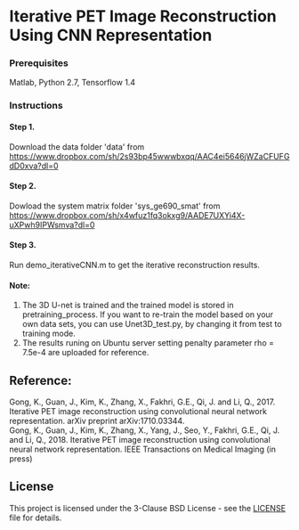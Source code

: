 # Iterative PET Image Reconstruction Using CNN Representation
### Prerequisites
Matlab, Python 2.7, Tensorflow 1.4
### Instructions
#### Step 1. 
Download the data folder 'data' from https://www.dropbox.com/sh/2s93bp45wwwbxqq/AAC4ei5646jWZaCFUFGdD0xva?dl=0
#### Step 2. 
Dowload the system matrix folder 'sys_ge690_smat' from https://www.dropbox.com/sh/x4wfuz1fq3okxg9/AADE7UXYi4X-uXPwh9IPWsmva?dl=0
#### Step 3. 
Run demo_iterativeCNN.m to get the iterative reconstruction results. 
#### Note: 
1. The 3D U-net is trained and the trained model is stored in pretraining_process. If you want to re-train the model based on your own data sets, you can use Unet3D_test.py, by changing it from test to training mode. 
2. The results runing on Ubuntu server setting penalty parameter rho = 7.5e-4 are uploaded for reference. 

## Reference:
Gong, K., Guan, J., Kim, K., Zhang, X., Fakhri, G.E., Qi, J. and Li, Q., 2017. Iterative PET image reconstruction using convolutional neural network representation. arXiv preprint arXiv:1710.03344. <br />
Gong, K., Guan, J., Kim, K., Zhang, X., Yang, J., Seo, Y.,  Fakhri, G.E., Qi, J. and Li, Q., 2018. Iterative PET image reconstruction using convolutional neural network representation. IEEE Transactions on Medical Imaging (in press)
## License
This project is licensed under the 3-Clause BSD License - see the [LICENSE](LICENSE) file for details.
